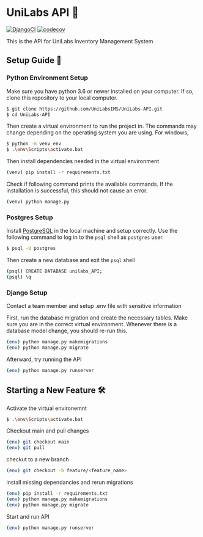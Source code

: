 # UniLabs API  :test_tube:

[![DjangoCI](https://github.com/UniLabsIMS/UniLabs-API/actions/workflows/django.yml/badge.svg)](https://github.com/UniLabsIMS/UniLabs-API/actions/workflows/django.yml) [![codecov](https://codecov.io/gh/UniLabsIMS/UniLabs-API/branch/main/graph/badge.svg?token=5KW8FHD65V)](https://codecov.io/gh/UniLabsIMS/UniLabs-API)

This is the API for UniLabs Inventory Management System


## Setup Guide :raised_hands:

### Python Environment Setup 

Make sure you have python 3.6 or newer installed on your computer. If so, clone this repository to your local computer.

```bash
$ git clone https://github.com/UniLabsIMS/UniLabs-API.git
$ cd UniLabs-API
```

Then create a virtual environment to run the project in. The commands may change depending on the operating system you are using. For windows,

```bash
$ python -m venv env
$ .\env\Scripts\activate.bat
```

Then install dependencies needed in the virtual environment

```bash
(venv) pip install -r requirements.txt 
```

Check if following command prints the available commands. If the installation is successful, this should not cause an error.

```bash
(venv) python manage.py
```

### Postgres Setup

Install [PostgreSQL](https://www.postgresql.org/) in the local machine and setup correctly. Use the following command to log in to the `psql` shell as `postgres` user.

```bash
$ psql -U postgres
```
Then create a new database and exit the `psql` shell

```bash
(psql) CREATE DATABASE unilabs_API;
(psql) \q
```
### Django Setup

Contact a team member and setup .env file with sensitive information

First, run the database migration and create the necessary tables. Make sure you are in the correct virtual environment. Whenever there is a database model change, you should re-run this.

```bash
(env) python manage.py makemigrations
(env) python manage.py migrate
```

Afterward, try running the API

```bash
(env) python manage.py runserver
```

## Starting a New Feature :hammer_and_wrench:

Activate the virtual environemnt

```bash
$ .\env\Scripts\activate.bat
```

Checkout main and pull changes

```bash
(env) git checkout main
(env) git pull
```

checkut to a new branch
```bash
(env) git checkout -b feature/<feature_name>
```

install missing dependancies and rerun migrations

```bash
(env) pip install -r requirements.txt
(env) python manage.py makemigrations
(env) python manage.py migrate
```
Start and run API

```bash
(env) python manage.py runserver
```

